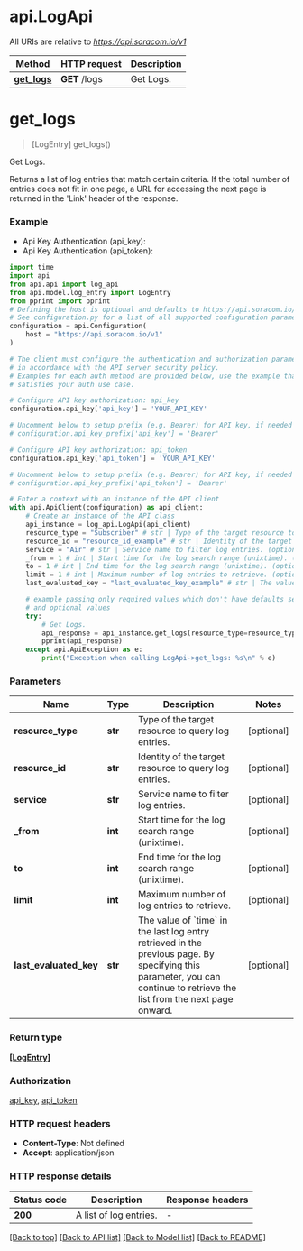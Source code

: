 # api.LogApi

All URIs are relative to *https://api.soracom.io/v1*

Method | HTTP request | Description
------------- | ------------- | -------------
[**get_logs**](LogApi.md#get_logs) | **GET** /logs | Get Logs.


# **get_logs**
> [LogEntry] get_logs()

Get Logs.

Returns a list of log entries that match certain criteria. If the total number of entries does not fit in one page, a URL for accessing the next page is returned in the 'Link' header of the response.

### Example

* Api Key Authentication (api_key):
* Api Key Authentication (api_token):

```python
import time
import api
from api.api import log_api
from api.model.log_entry import LogEntry
from pprint import pprint
# Defining the host is optional and defaults to https://api.soracom.io/v1
# See configuration.py for a list of all supported configuration parameters.
configuration = api.Configuration(
    host = "https://api.soracom.io/v1"
)

# The client must configure the authentication and authorization parameters
# in accordance with the API server security policy.
# Examples for each auth method are provided below, use the example that
# satisfies your auth use case.

# Configure API key authorization: api_key
configuration.api_key['api_key'] = 'YOUR_API_KEY'

# Uncomment below to setup prefix (e.g. Bearer) for API key, if needed
# configuration.api_key_prefix['api_key'] = 'Bearer'

# Configure API key authorization: api_token
configuration.api_key['api_token'] = 'YOUR_API_KEY'

# Uncomment below to setup prefix (e.g. Bearer) for API key, if needed
# configuration.api_key_prefix['api_token'] = 'Bearer'

# Enter a context with an instance of the API client
with api.ApiClient(configuration) as api_client:
    # Create an instance of the API class
    api_instance = log_api.LogApi(api_client)
    resource_type = "Subscriber" # str | Type of the target resource to query log entries. (optional)
    resource_id = "resource_id_example" # str | Identity of the target resource to query log entries. (optional)
    service = "Air" # str | Service name to filter log entries. (optional)
    _from = 1 # int | Start time for the log search range (unixtime). (optional)
    to = 1 # int | End time for the log search range (unixtime). (optional)
    limit = 1 # int | Maximum number of log entries to retrieve. (optional)
    last_evaluated_key = "last_evaluated_key_example" # str | The value of `time` in the last log entry retrieved in the previous page. By specifying this parameter, you can continue to retrieve the list from the next page onward. (optional)

    # example passing only required values which don't have defaults set
    # and optional values
    try:
        # Get Logs.
        api_response = api_instance.get_logs(resource_type=resource_type, resource_id=resource_id, service=service, _from=_from, to=to, limit=limit, last_evaluated_key=last_evaluated_key)
        pprint(api_response)
    except api.ApiException as e:
        print("Exception when calling LogApi->get_logs: %s\n" % e)
```


### Parameters

Name | Type | Description  | Notes
------------- | ------------- | ------------- | -------------
 **resource_type** | **str**| Type of the target resource to query log entries. | [optional]
 **resource_id** | **str**| Identity of the target resource to query log entries. | [optional]
 **service** | **str**| Service name to filter log entries. | [optional]
 **_from** | **int**| Start time for the log search range (unixtime). | [optional]
 **to** | **int**| End time for the log search range (unixtime). | [optional]
 **limit** | **int**| Maximum number of log entries to retrieve. | [optional]
 **last_evaluated_key** | **str**| The value of &#x60;time&#x60; in the last log entry retrieved in the previous page. By specifying this parameter, you can continue to retrieve the list from the next page onward. | [optional]

### Return type

[**[LogEntry]**](LogEntry.md)

### Authorization

[api_key](../README.md#api_key), [api_token](../README.md#api_token)

### HTTP request headers

 - **Content-Type**: Not defined
 - **Accept**: application/json


### HTTP response details

| Status code | Description | Response headers |
|-------------|-------------|------------------|
**200** | A list of log entries. |  -  |

[[Back to top]](#) [[Back to API list]](../README.md#documentation-for-api-endpoints) [[Back to Model list]](../README.md#documentation-for-models) [[Back to README]](../README.md)


